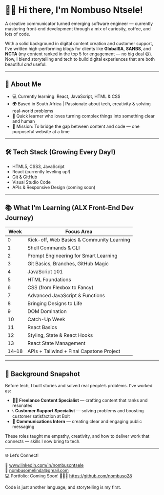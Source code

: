 # 👋🏽 Hi there, I'm Nombuso Ntsele!

A creative communicator turned emerging software engineer — currently mastering front-end development through a mix of curiosity, coffee, and lots of code.

With a solid background in digital content creation and customer support, I’ve written high-performing blogs for clients like **GlobalSA**, **SANBS**, and **NCTA** (my content ranked in the top 5 for engagement — no big deal 😄). Now, I blend storytelling and tech to build digital experiences that are both beautiful *and* useful.

---

## 🚀 About Me

- 💻 Currently learning: React, JavaScript, HTML & CSS  
- 🌍 Based in South Africa | Passionate about tech, creativity & solving real-world problems  
- 🧠 Quick learner who loves turning complex things into something clear and human  
- 🎯 Mission: To bridge the gap between content and code — one purposeful website at a time

---

## 🛠️ Tech Stack (Growing Every Day!)

- HTML5, CSS3, JavaScript  
- React (currently leveling up!)  
- Git & GitHub  
- Visual Studio Code  
- APIs & Responsive Design (coming soon)

---

## 📚 What I’m Learning (ALX Front-End Dev Journey)

| Week | Focus Area |
|------|------------|
| 0    | Kick-off, Web Basics & Community Learning |
| 1    | Shell Commands & CLI |
| 2    | Prompt Engineering for Smart Learning |
| 3    | Git Basics, Branches, GitHub Magic |
| 4    | JavaScript 101 |
| 5    | HTML Foundations |
| 6    | CSS (from Flexbox to Fancy) |
| 7    | Advanced JavaScript & Functions |
| 8    | Bringing Designs to Life |
| 9    | DOM Domination |
| 10   | Catch-Up Week |
| 11   | React Basics |
| 12   | Styling, State & React Hooks |
| 13   | React State Management |
| 14–18 | APIs + Tailwind + Final Capstone Project |

---

## 🌟 Background Snapshot

Before tech, I built stories and solved real people’s problems. I’ve worked as:

- ✍🏽 **Freelance Content Specialist** — crafting content that ranks and resonates  
- 📞 **Customer Support Specialist** — solving problems and boosting customer satisfaction at Bolt  
- 📰 **Communications Intern** — creating clear and engaging public messaging

These roles taught me empathy, creativity, and how to deliver work that connects — skills I now bring to tech.

---

🌐 Let’s Connect!

 🔗 www.linkedin.com/in/nombusontsele  
 📧 nombusomelinda@gmail.com  
💻 Portfolio: Coming Soon! 
🧑🏽‍💻 https://github.com/nombuso28

Code is just another language, and storytelling is my first.
